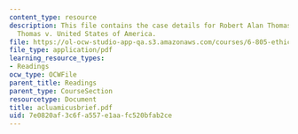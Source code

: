 ```yaml
---
content_type: resource
description: This file contains the case details for Robert Alan Thomas and Carleen
  Thomas v. United States of America.
file: https://ol-ocw-studio-app-qa.s3.amazonaws.com/courses/6-805-ethics-and-the-law-on-the-electronic-frontier-fall-2005/7e0820af3c6fa557e1aafc520bfab2ce_acluamicusbrief.pdf
file_type: application/pdf
learning_resource_types:
- Readings
ocw_type: OCWFile
parent_title: Readings
parent_type: CourseSection
resourcetype: Document
title: acluamicusbrief.pdf
uid: 7e0820af-3c6f-a557-e1aa-fc520bfab2ce
---
```

